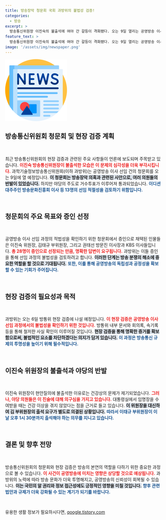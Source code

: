 ```yaml
---
title: 방송장악 청문회 국회 과방위의 불법성 검증!
categories:
  - 방송
excerpt: >
  방송통신위원장 이진숙의 불출석에 여야 간 갈등이 격화됐다. 오는 9일 열리는 공영방송 이사 선임 관련 청문회에서 불법성 여부를 심층 검토한다. 과방위는 방통위의 내부 문서와 회의록을 전수 조사할 예정이다.
feature_text: >
  방송통신위원장 이진숙의 불출석에 여야 간 갈등이 격화됐다. 오는 9일 열리는 공영방송 이사 선임 관련 청문회에서 불법성 여부를 심층 검토한다. 과방위는 방통위의 내부 문서와 회의록을 전수 조사할 예정이다.
image: '/assets/img/newspaper.png'
---
```


<p><img src="/assets/img/newspaper.png" alt="kimp 속보" /></p>

<h2 data-ke-size="size26">방송통신위원회 청문회 및 현장 검증 계획</h2>

<p data-ke-size="size16">&nbsp;</p>

<p>최근 방송통신위원회의 현장 검증과 관련된 주요 사항들이 언론에 보도되며 주목받고 있습니다. <b><span style="color: #ee2323;">이진숙 방송통신위원장이 불출석한 모습은 이 문제의 심각성을 더욱 부각시킵니다.</span></b> 과학기술정보방송통신위원회(이하 과방위)는 공영방송 이사 선임 건의 청문회를 오는 9일에 열 예정입니다. <b><span style="background-color: #21538527;">이 청문회는 방송장악 의혹과 관련된 사안으로, 여러 의원들의 반발이 있었습니다.</span></b> 하지만 야당의 주도로 거수투표가 이루어져 통과되었습니다. <b><span style="color: #1a5490;">이디션 대주주인 방송문화진흥회 이사 등 13명의 선임 적절성을 검토하기 위함입니다.</span></b> </p>

<p data-ke-size="size16">&nbsp;</p>

<h2 data-ke-size="size26">청문회의 주요 목표와 증인 선정</h2>

<p data-ke-size="size16">&nbsp;</p>

<p>공영방송 이사 선임 과정의 적법성을 확인하기 위한 청문회에서 증인으로 채택된 인물들은 이진숙 위원장, 김태규 부위원장, 그리고 권태선 방문진 이사장과 KBS 이사들입니다. <b><span style="color: #ee2323;">총 28명이 증인으로 선정되는 만큼, 명확한 답변이 요구됩니다.</span></b> 과방위는 이들 증인을 통해 선임 과정의 불법성을 검토하려고 합니다. <b><span style="background-color: #21538527;">이러한 단계는 방송 분쟁의 해소에 중요한 역할을 할 것으로 기대됩니다.</span></b> <b><span style="color: #1a5490;">또한, 이를 통해 공영방송의 독립성과 공정성을 확보할 수 있는 기회가 주어집니다.</span></b> </p>

<p data-ke-size="size16">&nbsp;</p>

<h2 data-ke-size="size26">현장 검증의 필요성과 목적</h2>

<p data-ke-size="size16">&nbsp;</p>

<p>과방위는 오는 6일 방통위 현장 검증에 나설 예정입니다. <b><span style="color: #ee2323;">이 현장 검증은 공영방송 이사 선임 과정에서의 불법성을 확인하기 위한 것입니다.</span></b> 방통위 내부 문서와 회의록, 속기록 등을 통해 철저한 사실 확인이 이루어질 것입니다. <b><span style="background-color: #21538527;">현장 검증을 통해 명확한 증거를 확보함으로써, 불법적인 요소를 차단하겠다는 의지가 담겨 있습니다.</span></b> <b><span style="color: #1a5490;">이 과정은 방송통신 규제의 투명성을 높이기 위해 필수적입니다.</span></b> </p>

<p data-ke-size="size16">&nbsp;</p>

<h2 data-ke-size="size26">이진숙 위원장의 불출석과 야당의 반발</h2>

<p data-ke-size="size16">&nbsp;</p>

<p>이진숙 위원장이 현안질의에 불출석한 이유로는 건강상의 문제가 제기되었습니다. <b><span style="color: #ee2323;">그러나, 야당 의원들은 이 진술에 대해 의구심을 가지고 있습니다.</span></b> 대통령실에서 임명장을 수여받을 때는 건강 이상을 겪지 않았다는 점을 근거로 들고 있습니다. <b><span style="background-color: #21538527;">이 위원장을 대신하여 김 부위원장의 출석 요구가 별도로 의결된 상황입니다.</span></b> <b><span style="color: #1a5490;">따라서 이태규 부위원장이 이날 오후 1시 30분까지 출석해야 하는 의무를 지니고 있습니다.</span></b> </p>

<p data-ke-size="size16">&nbsp;</p>

<h2 data-ke-size="size26">결론 및 향후 전망</h2>

<p data-ke-size="size16">&nbsp;</p>

<p>방송통신위원회의 청문회와 현장 검증은 방송의 본연의 역할을 다하기 위한 중요한 과정으로 볼 수 있습니다. <b><span style="color: #ee2323;">이 사건이 공영방송에 미치는 영향은 상당할 것으로 예상됩니다.</span></b> 과방위의 노력에 따라 방송 문화가 더욱 투명해지고, 공영방송의 신뢰성이 회복될 수 있습니다. <b><span style="background-color: #21538527;">이는 국민의 알 권리와 정보 접근성에도 긍정적인 영향을 미칠 것입니다.</span></b> <b><span style="color: #1a5490;">향후 관련 법안과 규제가 더욱 강화될 수 있는 계기가 되기를 바랍니다.</span></b></p>

<p data-ke-size="size16">&nbsp;</p>
유용한 생활 정보가 필요하시다면, <a href="https://qoogle.tistory.com" rel="dofollow">qoogle.tistory.com</a>


